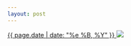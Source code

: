 ```yaml
---
layout: post
---
```


<p>
  <a href="/265">
    <time>{{ page.date | date: "%e %B, %Y" }}</time>
  </a>
  <a href="/265"><img src="{{ site.assets_url }}/265.jpg"/></a>
</p>
